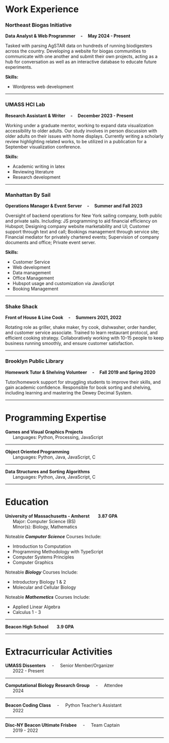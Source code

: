 

<!-- div style="text-align: center;">
      <img src="https://github.com/Henry-WK/henry-wk.github.io/assets/152219380/644743a4-1010-45ad-83ec-152d4a763922" height="800" width ="1000">
</div !-->

# Work Experience	
### Northeast Biogas Initiative

**Data Analyst & Web Programmer &nbsp;&nbsp;&nbsp; - &nbsp;&nbsp;&nbsp; May 2024 - Present**

Tasked with parsing AgSTAR data on hundreds of running biodigesters across the country. Developing a website for biogas communities to communicate with one another and submit their own projects, acting as a hub for conversation as well as an interactive database to educate future experiments. 

**Skills:**
+ Wordpress web development

----

### UMASS HCI Lab		

**Research Assistant & Writer &nbsp;&nbsp;&nbsp; - &nbsp;&nbsp;&nbsp; December 2023 - Present** 

Working under a graduate mentor, working to expand data visualization accessibility to older adults. Our study involves in person discussion 
with older adults on their issues with home displays. Currently writing a scholarly review highlighting related works, to be utilized in a 
publication for a September visualization conference. 

**Skills:**
+ Academic writing in latex
+ Reviewing literature
+ Research development

---

### Manhattan By Sail	

**Operations Manager & Event Server &nbsp;&nbsp;&nbsp; - &nbsp;&nbsp;&nbsp; Summer and Fall 2023**  

Oversight of backend operations for New York sailing company, both public and private sails. 
Including: JS programming to aid financial efficiency on Hubspot; Designing company website 
marketability and UI; Customer support through text and call; Bookings management through 
service site; Financial mediator for privately chartered events; Supervision of company 
documents and office; Private event server.

**Skills:**
+ Customer Service
+ Web development
+ Data management
+ Office Management
+ Hubspot usage and customization via JavaScript
+ Booking Management

---

### Shake Shack		

**Front of House & Line Cook &nbsp;&nbsp;&nbsp; - &nbsp;&nbsp;&nbsp; Summers 2021, 2022**  

Rotating role as griller, shake maker, fry cook, dishwasher, order handler, and customer service
associate. Trained to learn restaurant protocol, and efficient cooking strategy.  Collaboratively 
working with 10-15 people to keep business running smoothly, and ensure customer 
satisfaction.

---

### Brooklyn Public Library

**Homework Tutor & Shelving Volunteer &nbsp;&nbsp;&nbsp; - &nbsp;&nbsp;&nbsp; Fall 2019 and Spring 2020**

Tutor/homework support for struggling students to improve their skills, and gain academic confidence. Responsible for book sorting and shelving, including learning and mastering the Dewey Decimal System.

---


# Programming Expertise 
**Games and Visual Graphics Projects**  
&nbsp;&nbsp;&nbsp;&nbsp;&nbsp;&nbsp;Languages: 	Python, Processing, JavaScript  

---

**Object Oriented Programming**  
&nbsp;&nbsp;&nbsp;&nbsp;&nbsp;&nbsp;Languages:	Python, Java, JavaScript, C  

---

**Data Structures and Sorting Algorithms**  
&nbsp;&nbsp;&nbsp;&nbsp;&nbsp;&nbsp;Languages:	Python, Java, JavaScript, C  

---

# Education
**University of Massachusetts - Amherst &nbsp;&nbsp;&nbsp;&nbsp;&nbsp;&nbsp; 3.87 GPA**  
&nbsp;&nbsp;&nbsp;&nbsp;&nbsp;&nbsp;Major: Computer Science (BS)  		
&nbsp;&nbsp;&nbsp;&nbsp;&nbsp;&nbsp;Minor(s): Biology, Mathematics

Noteable _**Computer Science**_ Courses Include:
+ Introduction to Computation
+ Programming Methodology with TypeScript
+ Computer Systems Principles
+ Computer Graphics

Noteable _**Biology**_ Courses Include:
- Introductory Biology 1 & 2
- Molecular and Cellular Biology

Noteable _**Mathemetics**_ Courses Include:
* Applied Linear Algebra
* Calculus 1 - 3

--- 

**Beacon High School &nbsp;&nbsp;&nbsp;&nbsp;&nbsp;&nbsp; 3.9 GPA**

___


# Extracurricular Activities
**UMASS Dissenters** 		&nbsp;&nbsp;&nbsp; - &nbsp;&nbsp;&nbsp; Senior Member/Organizer  
&nbsp;&nbsp;&nbsp;&nbsp;&nbsp;&nbsp;2022 - Present  

---

**Computational Biology Research Group** &nbsp;&nbsp;&nbsp; - &nbsp;&nbsp;&nbsp;	Attendee  
&nbsp;&nbsp;&nbsp;&nbsp;&nbsp;&nbsp;2024  

---

**Beacon Coding Class**	&nbsp;&nbsp;&nbsp; - &nbsp;&nbsp;&nbsp;			Python Teacher’s Assistant  
&nbsp;&nbsp;&nbsp;&nbsp;&nbsp;&nbsp;2022  

---

**Disc-NY Beacon Ultimate Frisbee** 	&nbsp;&nbsp;&nbsp; - &nbsp;&nbsp;&nbsp;	Team Captain  
&nbsp;&nbsp;&nbsp;&nbsp;&nbsp;&nbsp;2019 - 2022

---
